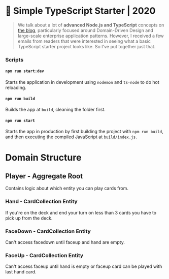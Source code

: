# 🧰 Simple TypeScript Starter | 2020

> We talk about a lot of **advanced Node.js and TypeScript** concepts on [the blog](https://khalilstemmler.com), particularly focused around Domain-Driven Design and large-scale enterprise application patterns. However, I received a few emails from readers that were interested in seeing what a basic TypeScript starter project looks like. So I've put together just that.

### Scripts

#### `npm run start:dev`

Starts the application in development using `nodemon` and `ts-node` to do hot reloading.

#### `npm run build`

Builds the app at `build`, cleaning the folder first.

#### `npm run start`

Starts the app in production by first building the project with `npm run build`, and then executing the compiled JavaScript at `build/index.js`.


# Domain Structure
## Player - Aggregate Root
Contains logic about which entity you can play cards from.
### Hand - CardCollection Entity
If you're on the deck and end your turn on less than 3 cards you have to pick up from the deck.
### FaceDown - CardCollection Entity
Can't access facedown until faceup and hand are empty.
### FaceUp - CardCollection Entity
Can't access faceup until hand is empty or faceup card can be played with last hand card.
